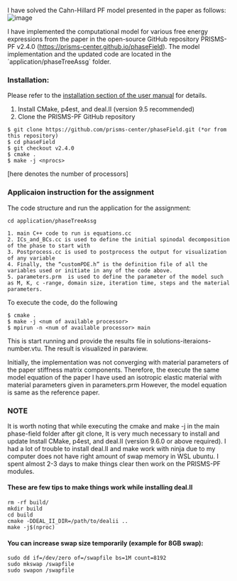 
I have solved the Cahn-Hillard PF model presented in the paper as follows:
![image](https://github.com/user-attachments/assets/ffb8fa99-9836-405b-bcc4-1180e9ed004c)

I have implemented the computational model for various free energy expressions from the paper in the open-source GitHub repository PRISMS-PF v2.4.0 (https://prisms-center.github.io/phaseField). The model implementation and the updated code are located in the ´application/phaseTreeAssg´ folder.

### Installation:
Please refer to the [installation section of the user manual](https://prisms-center.github.io/phaseField/doxygen_files/install.html) for details.
1) Install CMake, p4est, and deal.II (version 9.5 recommended)<br>
2) Clone the PRISMS-PF GitHub repository <br>
```
$ git clone https://github.com/prisms-center/phaseField.git (*or from this repository)
$ cd phaseField
$ git checkout v2.4.0
$ cmake .
$ make -j <nprocs>
```
[here <nprocs> denotes the number of processors]

### Applicaion instruction for the assignment
The code structure and run the application for the assignment:
```
cd application/phaseTreeAssg

1. main C++ code to run is equations.cc
2. ICs_and_BCs.cc is used to define the initial spinodal decomposition of the phase to start with
3. Postprocess.cc is used to postprocess the output for visualization of any variable
4. Finally, the “customPDE.h” is the definition file of all the variables used or initiate in any of the code above.
5. parameters.prm  is used to define the parameter of the model such as M, K, c -range, domain size, iteration time, steps and the material parameters. 
```
To execute the code, do the following
```
$ cmake .
$ make -j <num of available processor>
$ mpirun -n <num of available processor> main
```
This is start running and provide the results file in solutions-iteraions-number.vtu. The result is visualized in paraview.

Initially, the implementation was not converging with material parameters of the paper stiffness matrix components. Therefore, the execute the same model equation of the paper I have used an isotropic elastic material with material parameters given in parameters.prm
However, the model equation is same as the reference paper.

### NOTE
It is worth noting that while executing the cmake and make -j  <nprocs> in the main phase-field folder after git clone, It is very much necessary to install and update Install CMake, p4est, and deal.II (version 9.6.0 or above required).
I had a lot of trouble to install deal.II and make work with ninja due to my computer does not have right amount of swap memory in WSL ubuntu. I spent almost 2-3 days to make things clear then work on the PRISMS-PF modules.

#### These are few tips to make things work while installing deal.II
```
rm -rf build/
mkdir build
cd build
cmake -DDEAL_II_DIR=/path/to/dealii ..
make -j$(nproc)
```
#### You can increase swap size temporarily (example for 8GB swap):
```
sudo dd if=/dev/zero of=/swapfile bs=1M count=8192
sudo mkswap /swapfile
sudo swapon /swapfile
```
